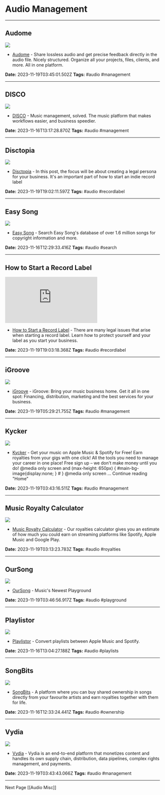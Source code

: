 # Audio Management

---

## Audome

![](https://audome.com/assets/images/hero.webp)

- [Audome](https://audome.com/) - Share lossless audio and get precise feedback directly in the audio file. Nicely structured. Organize all your projects, files, clients, and more. All in one platform.

**Date:** 2023-11-19T03:45:01.502Z
**Tags:** #audio #management

---

## DISCO

![](https://www.disco.ac/_next/image?url=https%3A%2F%2Fcdn.builder.io%2Fapi%2Fv1%2Fimage%2Fassets%252F60a117fad96b4642b1ed406abe825325%252Ff8fb3218047845edaecd5ce4c37e0714&w=3840&q=75)

- [DISCO](https://www.disco.ac/) - Music management, solved. The music platform that makes workflows easier, and business speedier.

**Date:** 2023-11-16T13:17:28.870Z
**Tags:** #audio #management

---

## Disctopia

![](https://cdn-disctopia.pressidium.com/wp-content/uploads/2021/09/AdobeStock_287710004.jpeg)

- [Disctopia](https://disctopia.com/registering-your-indie-record-label-officially/) - In this post, the focus will be about creating a legal persona for your business. It's an important part of how to start an indie record label

**Date:** 2023-11-19T19:02:11.597Z
**Tags:** #audio #recordlabel

---

## Easy Song

![](https://rdl.ink/render/https%3A%2F%2Fwww.easysong.com%2Fsearch%2Fsongs%2F)

- [Easy Song](https://www.easysong.com/search/songs/) - Search Easy Song's database of over 1.6 million songs for copyright information and more.

**Date:** 2023-11-16T12:29:33.416Z
**Tags:** #audio #search

---

## How to Start a Record Label

![](https://rdl.ink/render/https%3A%2F%2Fwww.nolo.com%2Flegal-encyclopedia%2Fhow-start-record-label.html)

- [How to Start a Record Label](https://www.nolo.com/legal-encyclopedia/how-start-record-label.html) - There are many legal issues that arise when starting a record label. Learn how to protect yourself and your label as you start your business.

**Date:** 2023-11-19T19:03:18.368Z
**Tags:** #audio #recordlabel

---

## iGroove

![](https://www.igroovemusic.com/wp-content/uploads/2022/09/header_paula_douglas-1.jpg)

- [iGroove](https://www.igroovemusic.com/) - iGroove: Bring your music business home. Get it all in one spot: Financing, distribution, marketing and the best services for your business.

**Date:** 2023-11-19T05:29:21.755Z
**Tags:** #audio #management

---

## Kycker

![](https://www.kycker.net/wp-content/uploads/2018/11/BG-04-small-JPEG-150x150.jpg)

- [Kycker](https://www.kycker.net/) - Get your music on Apple Music & Spotify for Free! Earn royalties from your gigs with one click! All the tools you need to manage your career in one place! Free sign up – we don't make money until you do! @media only screen and (max-height: 650px) { #main-bg-image{display:none; } # } @media only screen … Continue reading "Home"

**Date:** 2023-11-19T03:43:16.511Z
**Tags:** #audio #management

---

## Music Royalty Calculator

![](https://s3-eu-west-1.amazonaws.com/musicgateway.public/metaImages/Twitter-600.png)

- [Music Royalty Calculator](https://www.musicgateway.com/royalties-calculator) - Our royalties calculator gives you an estimate of how much you could earn on streaming platforms like Spotify, Apple Music and Google Play.

**Date:** 2023-11-19T03:13:23.783Z
**Tags:** #audio #royalties

---

## OurSong

![](https://www.oursong.com/images/og-image.png)

- [OurSong](https://www.oursong.com/) - Music's Newest Playground

**Date:** 2023-11-19T03:46:56.917Z
**Tags:** #audio #playground

---

## Playlistor

![](https://playlistor.io/static/img/screenshot.jpg)

- [Playlistor](https://playlistor.io/) - Convert playlists between Apple Music and Spotify.

**Date:** 2023-11-16T13:04:27.188Z
**Tags:** #audio #playlists

---

## SongBits

![](https://www.songbits.com/social-seo.png)

- [SongBits](https://www.songbits.com/) - A platform where you can buy shared ownership in songs directly from your favourite artists and earn royalties together with them for life.

**Date:** 2023-11-16T12:33:24.441Z
**Tags:** #audio #ownership

---

## Vydia

![](https://vydia.com/wp-content/uploads/vydiaLogoShare.png)

- [Vydia](https://vydia.com/) - Vydia is an end-to-end platform that monetizes content and handles its own supply chain, distribution, data pipelines, complex rights management, and payments.

**Date:** 2023-11-19T03:43:43.066Z
**Tags:** #audio #management

---

Next Page [[Audio Misc]]
